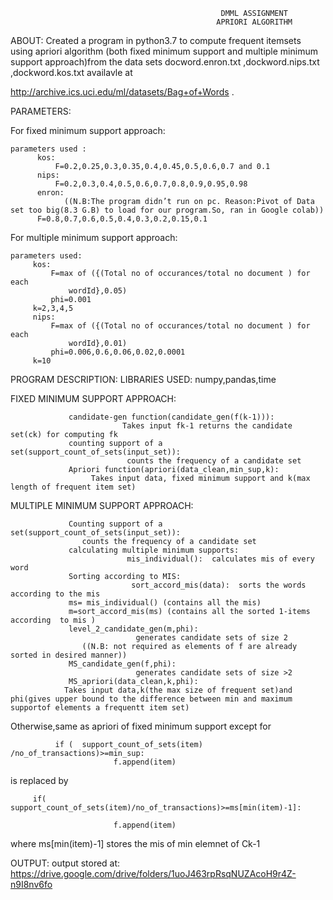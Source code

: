                                                    DMML ASSIGNMENT
                                                  APRIORI ALGORITHM



ABOUT:
	 Created a program in python3.7 to compute frequent itemsets using apriori algorithm (both fixed minimum support and multiple minimum support approach)from the data sets docword.enron.txt ,dockword.nips.txt ,dockword.kos.txt availavle at
 
http://archive.ics.uci.edu/ml/datasets/Bag+of+Words   .
    

PARAMETERS:
   
For fixed minimum support approach:

    parameters used :
          kos:
              F=0.2,0.25,0.3,0.35,0.4,0.45,0.5,0.6,0.7 and 0.1
          nips:
              F=0.2,0.3,0.4,0.5,0.6,0.7,0.8,0.9,0.95,0.98
          enron:
                ((N.B:The program didn’t run on pc. Reason:Pivot of Data set too big(8.3 G.B) to load for our program.So, ran in Google colab))
		  F=0.8,0.7,0.6,0.5,0.4,0.3,0.2,0.15,0.1
For  multiple minimum support approach:


    parameters used:
         kos:
             F=max of ({(Total no of occurances/total no document ) for each 
			     wordId},0.05)
             phi=0.001
		 k=2,3,4,5          
         nips:
             F=max of ({(Total no of occurances/total no document ) for each 
			     wordId},0.01)
             phi=0.006,0.6,0.06,0.02,0.0001
		 k=10
		
                  


PROGRAM DESCRIPTION:
                  LIBRARIES USED:
                           numpy,pandas,time

   FIXED MINIMUM SUPPORT APPROACH:
   
                 candidate-gen function(candidate_gen(f(k-1))):
                             Takes input fk-1 returns the candidate set(ck) for computing fk
                 counting support of a set(support_count_of_sets(input_set)):
                              counts the frequency of a candidate set                            
                 Apriori function(apriori(data_clean,min_sup,k):
                      Takes input data, fixed minimum support and k(max length of frequent item set)
                       
                               

   MULTIPLE MINIMUM SUPPORT APPROACH:
   
                 Counting support of a set(support_count_of_sets(input_set)):                           
					counts the frequency of a candidate set                                        
                 calculating multiple minimum supports:                                   
                              mis_individual():  calculates mis of every word                                    
                 Sorting according to MIS:    
                               sort_accord_mis(data):  sorts the words according to the mis													 
                 ms= mis_individual() (contains all the mis)
                 m=sort_accord_mis(ms) (contains all the sorted 1-items according  to mis )                                                                             
                 level_2_candidate_gen(m,phi):
                                generates candidate sets of size 2
					((N.B: not required as elements of f are already sorted in desired manner))
                 MS_candidate_gen(f,phi):
                                generates candidate sets of size >2
                 MS_apriori(data_clean,k,phi):
				Takes input data,k(the max size of frequent set)and phi(gives upper bound to the difference between min and maximum supportof elements a frequentt item set)
				
   Otherwise,same as apriori of fixed minimum support except for 
              
	          if (  support_count_of_sets(item) /no_of_transactions)>=min_sup:
                           f.append(item)   
is replaced by 
                
		 if(  support_count_of_sets(item)/no_of_transactions)>=ms[min(item)-1]:                           
         
                           f.append(item)      
where ms[min(item)-1] stores the mis of min elemnet of Ck-1
                                                               
OUTPUT:
                 output stored at:
https://drive.google.com/drive/folders/1uoJ463rpRsqNUZAcoH9r4Z-n9I8nv6fo
